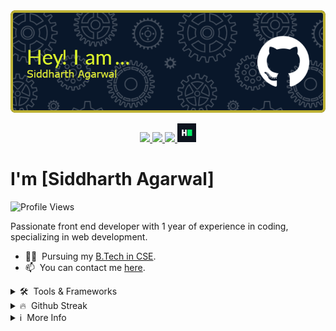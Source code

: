 <img src="./images/github-header-image (1).png">
<p align="center">

<a href="https://github.com/Siddharth2312" target="_blank">
    <img src="https://skillicons.dev/icons?i=github" height="30px">
</a>
<a href="www.linkedin.com/in/siddharth-agarwal-tech" target="_blank">
    <img src="https://skillicons.dev/icons?i=linkedin" height="30px">
</a>
<a href="https://www.instagram.com/sid.agarwal23/" target="_blank">
    <img src="https://skillicons.dev/icons?i=instagram" height="30px">
</a>
<a href="https://www.hackerrank.com/sa9174/" target="_blank">
    <img src="./images/hcc.png" height="30px">
</a>

</p>

# I'm [Siddharth Agarwal]

![Profile Views](https://komarev.com/ghpvc/?username=sa9174&label=Profile%20views&color=0e75b6&style=flat)

Passionate front end developer with 1 year of experience in coding, specializing in web development.

- 👨‍🎓 &nbsp;Pursuing my [B.Tech in CSE](https://www.srmist.edu.in).
- 📫 &nbsp;You can contact me [here](mailto:siddharthagarwal2312@gmail.com).



<details>

<summary>🛠 &nbsp;Tools & Frameworks</summary>

<br>

![Tools](https://skillicons.dev/icons?i=html,c,python,cpp,github,git,css,matlab)

> These are some of the tools and frameworks that I have worked with. My expertise includes working on web, mobile, desktop, and embedded systems. I have utilized a wide range of technologies, including Python,  C, C++, HTML, CSS, Git,  Arduino, Matlab

</details>

<details>

<summary>🔥 &nbsp;Github Streak</summary>

<br>

[![GitHub Streak](https://streak-stats.demolab.com?user=Siddharth2312&theme=github-dark&border_radius=20)](https://git.io/streak-stats)

</details>

<details>

<summary>ℹ &nbsp;More Info</summary>

<br>

> Note: Passionate front end developer with 1 year of experience in coding, specializing in web development. 

</details>

